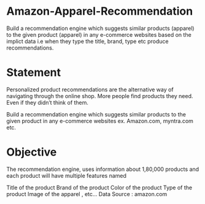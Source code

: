# Amazon-Apparel-Recommendation
Build a recommendation engine which suggests similar products (apparel) to the given product (apparel) in any e-commerce websites based on the implict data i.e when they type the title, brand, type etc produce recommendations.

# Statement
Personalized product recommendations are the alternative way of navigating through the online shop. More people find products they need. Even if they didn’t think of them.

Build a recommendation engine which suggests similar products to the given product in any e-commerce websites ex. Amazon.com, myntra.com etc.

# Objective
The recommendation engine, uses information about 1,80,000 products and each product will have multiple features named

Title of the product
Brand of the product
Color of the product
Type of the product
Image of the apparel , etc...
Data Source : amazon.com
